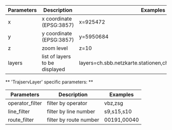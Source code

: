 | Parameters | Description                    | Examples                                                     |
|------------|--------------------------------|--------------------------------------------------------------|
| x          | x coordinate (EPSG:3857)       | x=925472                                                     |
| y          | y coordinate (EPSG:3857)       | y=5950684                                                    |
| z          | zoom level                     | z=10                                                         |
| layers     | list of layers to be displayed | layers=ch.sbb.netzkarte.stationen,ch.sbb.netzkarte.flughafen |


** 'TrajservLayer' specific parameters: **

| Parameters      | Description            | Examples       |
|-----------------|------------------------|----------------|
| operator_filter | filter by operator     | vbz,zsg      |
| line_filter     | filter by line number  | s9,s15,s10   |
| route_filter    | filter by route number | 00191,00040  |
